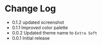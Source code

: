 # Change Log

- 0.1.2 updated screenshot
- 0.1.1 Improved color palette
- 0.0.2 Updated theme name to `Extra Soft`
- 0.0.1 Initial release
